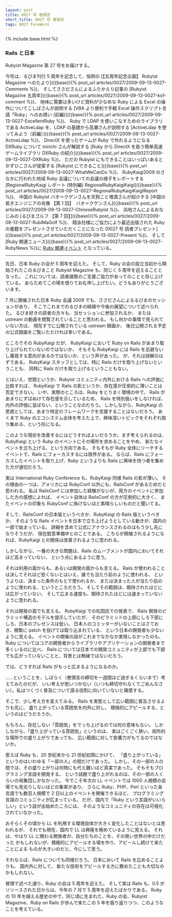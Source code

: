 ```yaml
---
layout: post
title: 0027 号 巻頭言
short_title: 0027 号 巻頭言
tags: 0027 ForeWord
---
```

{% include base.html %}


### Rails と日本

Rubyist Magazine 第 27 号をお届けする。

今号は、るびま刊行 5 周年を記念して、恒例の
[【五周年記念企画】 Rubyist Magazine へのたより]({{base}}{% post_url articles/0027/2009-09-13-0027-Comments %})、
そしてささださんによるふりかえり記事の
[Rubyist Magazine 五周年]({{base}}{% post_url articles/0027/2009-09-13-0027-ko1-comment %})、
地味に需要は多いけど資料が少なめな Ruby による Excel の操作についてこしばさんが説明する
[VBA より便利で手軽 Excel 操作スクリプト言語「Ruby」へのお誘い (前編)]({{base}}{% post_url articles/0027/2009-09-13-0027-ExcellentRuby %})、
Ruby で LDAP を使いこなすためのライブラリである ActiveLdap を、LDAP の基礎から高瀬さんが説明する
[ActiveLdap を使ってみよう（前編）]({{base}}{% post_url articles/0027/2009-09-13-0027-ActiveLdap %})、
DirectX を使ったゲームが Ruby で作れるようになる DXRuby について mirichi さんが解説する
[Ruby から DirectX を扱う簡単高速ゲームライブラリ DXRuby の紹介]({{base}}{% post_url articles/0027/2009-09-13-0027-DXRuby %})、
ただの Rubyist にもできることはいっぱいあるとかずひこさんが提案する
[Rubyist にできること]({{base}}{% post_url articles/0027/2009-09-13-0027-WhatWeCanDo %})、
RubyKaigi2009 のさなかに行われた地域 Ruby 会議についての会議の様子をレポートする
[RegionalRubyKaigi レポート (特別編) RegionalRubyKaigiKaigi]({{base}}{% post_url articles/0027/2009-09-13-0027-RegionalRubyKaigiKaigiReport %})、
中国の Rubyist バオ＝クゲンさんを天狗こと増満さんが紹介する
[中国の若きエンジニアの肖像 【第 1 回】　バオ＝クゲンさん]({{base}}{% post_url articles/0027/2009-09-13-0027-ChineseRubyist %})、
浜地さんによるおなじみの
[るびまゴルフ 【第 7 回】]({{base}}{% post_url articles/0027/2009-09-13-0027-RubiMaGolf %})、
翔泳社様にご協力により最近出版された Ruby の書籍をプレゼントさせていただくことになった
[0027 号 読者プレゼント]({{base}}{% post_url articles/0027/2009-09-13-0027-Present %})、
そして
[Ruby 関連ニュース]({{base}}{% post_url articles/0027/2009-09-13-0027-RubyNews %})に
[Ruby 関連イベント](http://jp.rubyist.net/?RubyEventCheck)
となっている。

----

先日、日本 Ruby の会が 5 周年を迎えた。
そして、Ruby の会の設立当初から開始されたこのるびまこと Rubyist Magazine も、同じく 5 周年を迎えることとなった。
これについては、読者諸賢のご支援ご協力があってのことと存じ上げている。
あらためてこの場を借りてお礼申し上げたい。どうもありがとうございます。

7 月に開催された日本 Ruby 会議 2009 でも、ささださんによるるびまのセッションがあり、
そこでこれまでのるびまの経緯や今後の展望について述べられた。
るびま好きの読者の方々も、当セッションに参加されるか、
または ustream の動画を閲覧されていることと思われる。
もし何かの事情で見られていない方は、
現在すでに公開されている ustream 録画か、
後日公開される予定の公式録画をご覧いただければ幸いである。

ところでその RubyKaigi だが、
RubyKaigi において Ruby on Rails があまり取り上げられていないのではないか、
そもそも RubyKaigi には Rails を忌避ないし蔑視する意向があるのではないか、という声があった。
が、それは誤解のはずである。
RubyKaigi スタッフとしては、特に Rails だけを取り上げないということも、
同時に Rails だけを取り上げるということもない。

とはいえ、世間というか、Rubyist コミュニティ内外における Rails への評価に比較すれば、
RubyKaigi で Rails の影というか、存在感が圧倒的に薄いことは否定できない。
いや、実際のところは、Ruby をとりまく環境の中で、
Rails があまりにずばぬけて存在感を示しているため、
Rails を特別扱いをしなければ、内外の評価に並ばない、ということなのだろう。
しかしながら、RubyKaigi の思惑としては、あまり特定のフレームワークを支援することはないだろう。
あくまで Ruby のエコシステム全体を考えた上で、興味深いトピックをそれぞれ取り集める、という形になる。

このような現状を改善するにはどうすればよいだろうか。まず考えられるのは、
RubyKaigi という Ruby のイベントにその場所を求めることをやめ、
新たなイベントを立ち上げる、という方向である。
そもそもが Ruby 全体にリーチするイベントで、Rails にフォーカスするには限界がある。
ならば、Rails にフォーカスしたイベントを取り上げ、Ruby というよりも
Rails に興味を持つ者を集めた方が適切だろう。

実は International Ruby Conference も、RubyKaigi 同様 Rails の影が薄い。
その理由の一つは、アメリカには RubyConf 以外にも、RailsConf があるためだと思われる。
私は RailsConf には参加した経験がないが、両方のイベントに参加した方の感想によれば、
イベント自体は RailsConf の方が圧倒的に大きく、
またイベントの印象も RubyConf に負けないほど素晴らしいものだと聞いてる。

そして、RailsConf の日本版というべきか、RubyKaigi の Rails 版というべきか、
そのような Rails イベントを日本で立ち上げようとしている動きが、国内の一部で始まっている。
詳細を含めて公式にアナウンスされるのはもう少し先になりそうだが、
現在鋭意準備中とのことである。
こちらが開催されるようになれば、RubyKaigi との関係は改善されるように思われる。

しかしながら、一番の大きな問題は、Rails のムーブメントが国内においてそれほど高まっていない、
という点にあるように思う。

それは利用の面からも、あるいは開発の面からも言える。
Rails が使われることは決してそれほど低くないとはいえ、誰でも当たり前のように使われる、
というよりは、決まった条件のもとで使われるか、
または決まった人が当たり前のように使われる、というところだろう。
そしてその範囲は、期待されたほどには広がっていない、
そして広まる速度も、期待されたほどには速まっていないように思われる。

それは開発の面でも言える。
RubyKaigi での松田氏での発表で、
Rails 開発のピラミッド構造のモデルを提示していたが、
そのピラミッドの上部にしろ下部にしろ、日本のプレゼンスは低い。
日本人のコミッターがいないことはさておき、頻繁に patch を投げては取り込まれている、
という日本の開発者も少ないように見える。
イベントの開催の話がこれまでなかなか実現しなかったのも、
Ruby についてはコアの開発者からライブラリやアプリケーションの開発者まで多くいるのに比べ、
Rails については日本での開発コミュニティが上部でも下部でも広がっていないことと、背景とは無縁ではないだろう。

では、どうすれば Rails がもっと広まるようになるのか。

……ということを、しばらく（巻頭言の締切を一週間ほど過ぎるくらいまで）考えてみたのだが、
いい考えが思いつかない（いつも締切守れなくてごめんなさい）。私はつくづく普及について語る役割に向いていないと痛感する。

そこで、少し考え方を変えてみる。
Rails を実態として広い範囲に普及させるよりも先に、
盛り上がっている雰囲気を内外に対し、
積極的にアピールする、というのはどうだろうか。

もちろん、存在しない「雰囲気」をでっち上げるのでは何の意味もない。
しかしながら、「盛り上がっている雰囲気」というのは、
実はごくごく狭い、局所的な場所での盛り上がりであっても、
広い範囲に対して影響力がもてるのではないか。

思えば Ruby も、20 世紀末から 21 世紀初頭にかけて、
「盛り上がっている」というのはいわゆる「一部の人」の間だけであった。
しかし、その一部の人の間では、その盛り上がりは何物にも代え難いほど真実であった。
そもそもプログラミング言語を開発する、
という話題で盛り上がれるのは、その一部の人くらいの母集団しかなかった。
今でこそ年次の LL イベントでは 1000 人規模の会場でも見劣りしないほどの集客があり、
さらに Ruby、PHP、Perl といった各言語でも数百人規模で 2 日以上のイベントを開催できるほど、
プログラミング言語のコミュニティが広まっている。
だが、国内で「Ruby という言語がいいらしい」という話が出始めたころには、
そのようなコミュニティの存在は可視化されていなかった。

おそらくその頃から LL を利用する環境自体が大きく変化したことはないとは思われるが、
それでも現在、国内で LL は興隆を極めているように見える。
それは、やはり LL に関わる開発者が、自分たちのことを、その狭い世界の中だけだった
かもしれないが、積極的にアピールする場を作り、アピールし続けて来たことによる
ものが大きいのだと、今にして思う。

それならば、Rails についても同様だろう。
日本において Rails を広めることよりも、
国内外に対して、
新たな技術をアピールする方に務めたことも大切なのかもしれない。

冒頭で述べた通り、Ruby の会は 5 周年を迎えた。
そして実は Rails も、0.5 がリリースされた日からは、今年の 7 月で 5 周年を迎えたばかりである。
Ruby の 10 年を越える歴史の中で、同じ頃に生まれた、Ruby の会、Rubyist Magazine、Ruby on Rails が歩んで来たこの 5 年を振り返りつつ、このようなことを考えている。


